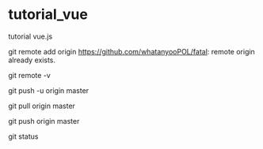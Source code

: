# tutorial_vue
tutorial vue.js  

git remote add origin https://github.com/whatanyooPOL/fatal: remote origin already exists.

git remote -v

git push -u origin master

git pull origin  master

git push origin master

git status
